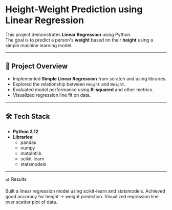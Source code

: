 # Height-Weight Prediction using Linear Regression

This project demonstrates **Linear Regression** using Python.  
The goal is to predict a person's **weight** based on their **height** using a simple machine learning model.

---

## 📌 Project Overview
- Implemented **Simple Linear Regression** from scratch and using libraries.
- Explored the relationship between `Height` and `Weight`.
- Evaluated model performance using **R-squared** and other metrics.
- Visualized regression line fit on data.

---

## 🛠️ Tech Stack
- **Python 3.12**
- **Libraries:**
  - pandas
  - numpy
  - matplotlib
  - scikit-learn
  - statsmodels

---

📊 Results

Built a linear regression model using scikit-learn and statsmodels.
Achieved good accuracy for height → weight prediction.
Visualized regression line over scatter plot of data.


